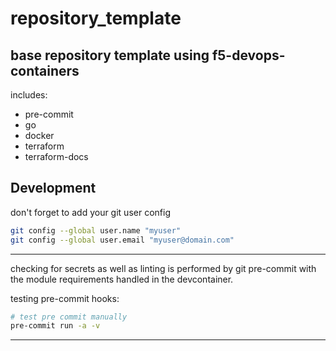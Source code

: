 # repository_template
base repository template using f5-devops-containers
---

includes:
- pre-commit
- go
- docker
- terraform
- terraform-docs
## Development

don't forget to add your git user config

```bash
git config --global user.name "myuser"
git config --global user.email "myuser@domain.com"
```
---

checking for secrets as well as linting is performed by git pre-commit with the module requirements handled in the devcontainer.

testing pre-commit hooks:
  ```bash
  # test pre commit manually
  pre-commit run -a -v
  ```
---
